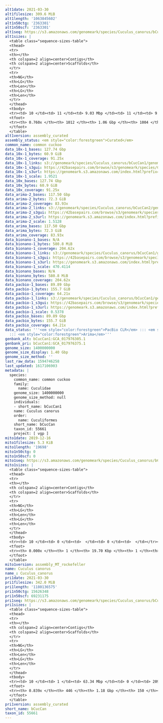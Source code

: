 ```yaml
---
alt1date: 2021-03-30
alt1filesize: 309.6 MiB
alt1length: '1063845602'
alt1n50ctg: '2363301'
alt1n50scf: '2363301'
alt1seq: https://s3.amazonaws.com/genomeark/species/Cuculus_canorus/bCucCan1/assembly_curated/bCucCan1.alt.cur.20210330.fasta.gz
alt1sizes: |
  <table class="sequence-sizes-table">
  <thead>
  <tr>
  <th></th>
  <th colspan=2 align=center>Contigs</th>
  <th colspan=2 align=center>Scaffolds</th>
  </tr>
  <tr>
  <th>NG</th>
  <th>LG</th>
  <th>Len</th>
  <th>LG</th>
  <th>Len</th>
  </tr>
  </thead>
  <tbody>
  <tr><td> 10 </td><td> 11 </td><td> 9.03 Mbp </td><td> 11 </td><td> 9.03 Mbp </td></tr><tr><td> 20 </td><td> 31 </td><td> 6.16 Mbp </td><td> 31 </td><td> 6.16 Mbp </td></tr><tr><td> 30 </td><td> 57 </td><td> 4.62 Mbp </td><td> 57 </td><td> 4.62 Mbp </td></tr><tr><td> 40 </td><td> 92 </td><td> 3.39 Mbp </td><td> 92 </td><td> 3.39 Mbp </td></tr><tr style="background-color:#cccccc;"><td> 50 </td><td> 141 </td><td> 2.36 Mbp </td><td> 141 </td><td> 2.36 Mbp </td></tr><tr><td> 60 </td><td> 215 </td><td> 1.52 Mbp </td><td> 215 </td><td> 1.52 Mbp </td></tr><tr><td> 70 </td><td> 361 </td><td> 0.53 Mbp </td><td> 361 </td><td> 0.53 Mbp </td></tr><tr><td> 80 </td><td> 0 </td><td>  </td><td> 0 </td><td>  </td></tr><tr><td> 90 </td><td> 0 </td><td>  </td><td> 0 </td><td>  </td></tr><tr><td> 100 </td><td> 0 </td><td>  </td><td> 0 </td><td>  </td></tr></tbody>
  <tfoot>
  <tr><th> 0.760x </th><th> 1012 </th><th> 1.06 Gbp </th><th> 1004 </th><th> 1.06 Gbp </th></tr>
  </tfoot>
  </table>
alt1version: assembly_curated
assembly_status: <em style="color:forestgreen">Curated</em>
common_name: common cuckoo
data_10x-1_bases: 127.74 Gbp
data_10x-1_bytes: 60.9 GiB
data_10x-1_coverage: 91.25x
data_10x-1_links: s3://genomeark/species/Cuculus_canorus/bCucCan1/genomic_data/10x/<br>
data_10x-1_s3gui: https://42basepairs.com/browse/s3/genomeark/species/Cuculus_canorus/bCucCan1/genomic_data/10x/
data_10x-1_s3url: https://genomeark.s3.amazonaws.com/index.html?prefix=species/Cuculus_canorus/bCucCan1/genomic_data/10x/
data_10x-1_scale: 1.9521
data_10x_bases: 127.74 Gbp
data_10x_bytes: 60.9 GiB
data_10x_coverage: 91.25x
data_arima-2_bases: 117.50 Gbp
data_arima-2_bytes: 72.3 GiB
data_arima-2_coverage: 83.93x
data_arima-2_links: s3://genomeark/species/Cuculus_canorus/bCucCan2/genomic_data/arima/<br>
data_arima-2_s3gui: https://42basepairs.com/browse/s3/genomeark/species/Cuculus_canorus/bCucCan2/genomic_data/arima/
data_arima-2_s3url: https://genomeark.s3.amazonaws.com/index.html?prefix=species/Cuculus_canorus/bCucCan2/genomic_data/arima/
data_arima-2_scale: 1.5128
data_arima_bases: 117.50 Gbp
data_arima_bytes: 72.3 GiB
data_arima_coverage: 83.93x
data_bionano-1_bases: N/A
data_bionano-1_bytes: 580.8 MiB
data_bionano-1_coverage: 204.62x
data_bionano-1_links: s3://genomeark/species/Cuculus_canorus/bCucCan1/genomic_data/bionano/<br>
data_bionano-1_s3gui: https://42basepairs.com/browse/s3/genomeark/species/Cuculus_canorus/bCucCan1/genomic_data/bionano/
data_bionano-1_s3url: https://genomeark.s3.amazonaws.com/index.html?prefix=species/Cuculus_canorus/bCucCan1/genomic_data/bionano/
data_bionano-1_scale: 470.4114
data_bionano_bases: N/A
data_bionano_bytes: 580.8 MiB
data_bionano_coverage: 204.62x
data_pacbio-1_bases: 89.89 Gbp
data_pacbio-1_bytes: 155.7 GiB
data_pacbio-1_coverage: 64.21x
data_pacbio-1_links: s3://genomeark/species/Cuculus_canorus/bCucCan1/genomic_data/pacbio/<br>
data_pacbio-1_s3gui: https://42basepairs.com/browse/s3/genomeark/species/Cuculus_canorus/bCucCan1/genomic_data/pacbio/
data_pacbio-1_s3url: https://genomeark.s3.amazonaws.com/index.html?prefix=species/Cuculus_canorus/bCucCan1/genomic_data/pacbio/
data_pacbio-1_scale: 0.5378
data_pacbio_bases: 89.89 Gbp
data_pacbio_bytes: 155.7 GiB
data_pacbio_coverage: 64.21x
data_status: '''<em style="color:forestgreen">PacBio CLR</em> ::: <em style="color:forestgreen">10x</em>
  ::: <em style="color:forestgreen">Arima</em>'''
genbank_alt: bCucCan1:GCA_017976305.1
genbank_pri: bCucCan1:GCA_017976375.1
genome_size: 1400000000
genome_size_display: 1.40 Gbp
genome_size_method: ''
last_raw_data: 1594746258
last_updated: 1617106903
metadata: |
  species:
    common_name: common cuckoo
    family:
      name: Cuculidae
    genome_size: 1400000000
    genome_size_method: null
    individuals:
    - short_name: bCucCan1
    name: Cuculus canorus
    order:
      name: Cuculiformes
    short_name: bCucCan
    taxon_id: 55661
    project: [ vgp ]
mito1date: 2019-12-16
mito1filesize: 5.3 KiB
mito1length: '19698'
mito1n50ctg: 0
mito1n50scf: 0
mito1seq: https://s3.amazonaws.com/genomeark/species/Cuculus_canorus/bCucCan1/assembly_MT_rockefeller/bCucCan1.MT.20191216.fasta.gz
mito1sizes: |
  <table class="sequence-sizes-table">
  <thead>
  <tr>
  <th></th>
  <th colspan=2 align=center>Contigs</th>
  <th colspan=2 align=center>Scaffolds</th>
  </tr>
  <tr>
  <th>NG</th>
  <th>LG</th>
  <th>Len</th>
  <th>LG</th>
  <th>Len</th>
  </tr>
  </thead>
  <tbody>
  <tr><td> 10 </td><td> 0 </td><td>  </td><td> 0 </td><td>  </td></tr><tr><td> 20 </td><td> 0 </td><td>  </td><td> 0 </td><td>  </td></tr><tr><td> 30 </td><td> 0 </td><td>  </td><td> 0 </td><td>  </td></tr><tr><td> 40 </td><td> 0 </td><td>  </td><td> 0 </td><td>  </td></tr><tr style="background-color:#cccccc;"><td> 50 </td><td> 0 </td><td style="background-color:#ff8888;">  </td><td> 0 </td><td style="background-color:#ff8888;">  </td></tr><tr><td> 60 </td><td> 0 </td><td>  </td><td> 0 </td><td>  </td></tr><tr><td> 70 </td><td> 0 </td><td>  </td><td> 0 </td><td>  </td></tr><tr><td> 80 </td><td> 0 </td><td>  </td><td> 0 </td><td>  </td></tr><tr><td> 90 </td><td> 0 </td><td>  </td><td> 0 </td><td>  </td></tr><tr><td> 100 </td><td> 0 </td><td>  </td><td> 0 </td><td>  </td></tr></tbody>
  <tfoot>
  <tr><th> 0.000x </th><th> 1 </th><th> 19.70 Kbp </th><th> 1 </th><th> 19.70 Kbp </th></tr>
  </tfoot>
  </table>
mito1version: assembly_MT_rockefeller
name: Cuculus canorus
name_: Cuculus_canorus
pri1date: 2021-03-30
pri1filesize: 342.0 MiB
pri1length: '1180136575'
pri1n50ctg: 15626348
pri1n50scf: 69231175
pri1seq: https://s3.amazonaws.com/genomeark/species/Cuculus_canorus/bCucCan1/assembly_curated/bCucCan1.pri.cur.20210330.fasta.gz
pri1sizes: |
  <table class="sequence-sizes-table">
  <thead>
  <tr>
  <th></th>
  <th colspan=2 align=center>Contigs</th>
  <th colspan=2 align=center>Scaffolds</th>
  </tr>
  <tr>
  <th>NG</th>
  <th>LG</th>
  <th>Len</th>
  <th>LG</th>
  <th>Len</th>
  </tr>
  </thead>
  <tbody>
  <tr><td> 10 </td><td> 1 </td><td> 63.34 Mbp </td><td> 0 </td><td> 209.32 Mbp </td></tr><tr><td> 20 </td><td> 5 </td><td> 33.56 Mbp </td><td> 1 </td><td> 162.17 Mbp </td></tr><tr><td> 30 </td><td> 9 </td><td> 29.13 Mbp </td><td> 2 </td><td> 122.85 Mbp </td></tr><tr><td> 40 </td><td> 15 </td><td> 21.77 Mbp </td><td> 3 </td><td> 79.99 Mbp </td></tr><tr style="background-color:#cccccc;"><td> 50 </td><td> 22 </td><td style="background-color:#88ff88;"> 15.63 Mbp </td><td> 5 </td><td style="background-color:#88ff88;"> 69.23 Mbp </td></tr><tr><td> 60 </td><td> 34 </td><td> 11.15 Mbp </td><td> 9 </td><td> 28.16 Mbp </td></tr><tr><td> 70 </td><td> 50 </td><td> 6.09 Mbp </td><td> 14 </td><td> 21.77 Mbp </td></tr><tr><td> 80 </td><td> 89 </td><td> 1.62 Mbp </td><td> 25 </td><td> 8.01 Mbp </td></tr><tr><td> 90 </td><td> 0 </td><td>  </td><td> 0 </td><td>  </td></tr><tr><td> 100 </td><td> 0 </td><td>  </td><td> 0 </td><td>  </td></tr></tbody>
  <tfoot>
  <tr><th> 0.839x </th><th> 446 </th><th> 1.18 Gbp </th><th> 150 </th><th> 1.18 Gbp </th></tr>
  </tfoot>
  </table>
pri1version: assembly_curated
short_name: bCucCan
taxon_id: 55661
---
```

